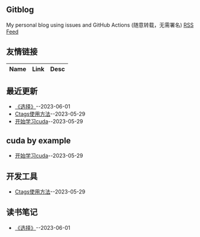 ## Gitblog
My personal blog using issues and GitHub Actions (随意转载，无需署名)
[RSS Feed](https://raw.githubusercontent.com/wjwever/gitblog/master/feed.xml)
## 友情链接
| Name | Link | Desc | 
 | ---- | ---- | ---- |
## 最近更新
- [《选择》](https://github.com/wjwever/gitblog/issues/15)--2023-06-01
- [Ctags使用方法](https://github.com/wjwever/gitblog/issues/13)--2023-05-29
- [开始学习cuda](https://github.com/wjwever/gitblog/issues/10)--2023-05-29
## cuda by example
- [开始学习cuda](https://github.com/wjwever/gitblog/issues/10)--2023-05-29
## 开发工具
- [Ctags使用方法](https://github.com/wjwever/gitblog/issues/13)--2023-05-29
## 读书笔记
- [《选择》](https://github.com/wjwever/gitblog/issues/15)--2023-06-01
